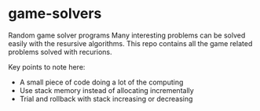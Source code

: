 # game-solvers
Random game solver programs
Many interesting problems can be solved easily with the resursive algorithms.
This repo contains all the game related problems solved with recurions.

Key points to note here:
* A small piece of code doing a lot of the computing
* Use stack memory instead of allocating incrementally
* Trial and rollback with stack increasing or decreasing

